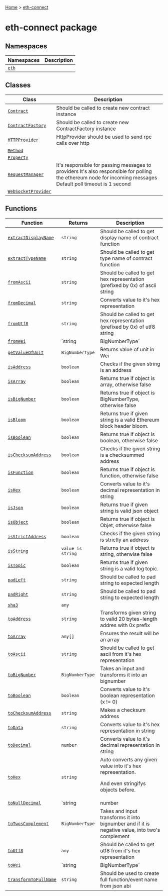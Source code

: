 [Home](./index) &gt; [eth-connect](./eth-connect.md)

# eth-connect package

## Namespaces

|  Namespaces | Description |
|  --- | --- |
|  [`eth`](./eth-connect.eth.md) |  |

## Classes

|  Class | Description |
|  --- | --- |
|  [`Contract`](./eth-connect.contract.md) | Should be called to create new contract instance |
|  [`ContractFactory`](./eth-connect.contractfactory.md) | Should be called to create new ContractFactory instance |
|  [`HTTPProvider`](./eth-connect.httpprovider.md) | HttpProvider should be used to send rpc calls over http |
|  [`Method`](./eth-connect.method.md) |  |
|  [`Property`](./eth-connect.property.md) |  |
|  [`RequestManager`](./eth-connect.requestmanager.md) | It's responsible for passing messages to providers It's also responsible for polling the ethereum node for incoming messages Default poll timeout is 1 second |
|  [`WebSocketProvider`](./eth-connect.websocketprovider.md) |  |

## Functions

|  Function | Returns | Description |
|  --- | --- | --- |
|  [`extractDisplayName`](./eth-connect.extractdisplayname.md) | `string` | Should be called to get display name of contract function |
|  [`extractTypeName`](./eth-connect.extracttypename.md) | `string` | Should be called to get type name of contract function |
|  [`fromAscii`](./eth-connect.fromascii.md) | `string` | Should be called to get hex representation (prefixed by 0x) of ascii string |
|  [`fromDecimal`](./eth-connect.fromdecimal.md) | `string` | Converts value to it's hex representation |
|  [`fromUtf8`](./eth-connect.fromutf8.md) | `string` | Should be called to get hex representation (prefixed by 0x) of utf8 string |
|  [`fromWei`](./eth-connect.fromwei.md) | `string | BigNumberType` | Takes a number of wei and converts it to any other ether unit.<p/>Possible units are: SI Short SI Full Effigy Other - kwei femtoether babbage - mwei picoether lovelace - gwei nanoether shannon nano - -- microether szabo micro - -- milliether finney milli - ether -- -- - kether -- grand - mether - gether - tether |
|  [`getValueOfUnit`](./eth-connect.getvalueofunit.md) | `BigNumberType` | Returns value of unit in Wei |
|  [`isAddress`](./eth-connect.isaddress.md) | `boolean` | Checks if the given string is an address |
|  [`isArray`](./eth-connect.isarray.md) | `boolean` | Returns true if object is array, otherwise false |
|  [`isBigNumber`](./eth-connect.isbignumber.md) | `boolean` | Returns true if object is BigNumberType, otherwise false |
|  [`isBloom`](./eth-connect.isbloom.md) | `boolean` | Returns true if given string is a valid Ethereum block header bloom. |
|  [`isBoolean`](./eth-connect.isboolean.md) | `boolean` | Returns true if object is boolean, otherwise false |
|  [`isChecksumAddress`](./eth-connect.ischecksumaddress.md) | `boolean` | Checks if the given string is a checksummed address |
|  [`isFunction`](./eth-connect.isfunction.md) | `boolean` | Returns true if object is function, otherwise false |
|  [`isHex`](./eth-connect.ishex.md) | `boolean` | Converts value to it's decimal representation in string |
|  [`isJson`](./eth-connect.isjson.md) | `boolean` | Returns true if given string is valid json object |
|  [`isObject`](./eth-connect.isobject.md) | `boolean` | Returns true if object is Objet, otherwise false |
|  [`isStrictAddress`](./eth-connect.isstrictaddress.md) | `boolean` | Checks if the given string is strictly an address |
|  [`isString`](./eth-connect.isstring.md) | `value is string` | Returns true if object is string, otherwise false |
|  [`isTopic`](./eth-connect.istopic.md) | `boolean` | Returns true if given string is a valid log topic. |
|  [`padLeft`](./eth-connect.padleft.md) | `string` | Should be called to pad string to expected length |
|  [`padRight`](./eth-connect.padright.md) | `string` | Should be called to pad string to expected length |
|  [`sha3`](./eth-connect.sha3.md) | `any` |  |
|  [`toAddress`](./eth-connect.toaddress.md) | `string` | Transforms given string to valid 20 bytes-length addres with 0x prefix |
|  [`toArray`](./eth-connect.toarray.md) | `any[]` | Ensures the result will be an array |
|  [`toAscii`](./eth-connect.toascii.md) | `string` | Should be called to get ascii from it's hex representation |
|  [`toBigNumber`](./eth-connect.tobignumber.md) | `BigNumberType` | Takes an input and transforms it into an bignumber |
|  [`toBoolean`](./eth-connect.toboolean.md) | `boolean` | Converts value to it's boolean representation (x != 0) |
|  [`toChecksumAddress`](./eth-connect.tochecksumaddress.md) | `string` | Makes a checksum address |
|  [`toData`](./eth-connect.todata.md) | `string` | Converts value to it's hex representation in string |
|  [`toDecimal`](./eth-connect.todecimal.md) | `number` | Converts value to it's decimal representation in string |
|  [`toHex`](./eth-connect.tohex.md) | `string` | Auto converts any given value into it's hex representation.<p/>And even stringifys objects before. |
|  [`toNullDecimal`](./eth-connect.tonulldecimal.md) | `string | number | BigNumberType` | Converts value to it's decimal representation in string |
|  [`toTwosComplement`](./eth-connect.totwoscomplement.md) | `BigNumberType` | Takes and input transforms it into bignumber and if it is negative value, into two's complement |
|  [`toUtf8`](./eth-connect.toutf8.md) | `any` | Should be called to get utf8 from it's hex representation |
|  [`toWei`](./eth-connect.towei.md) | `string | BigNumberType` | Takes a number of a unit and converts it to wei.<p/>Possible units are: SI Short SI Full Effigy Other - kwei femtoether babbage - mwei picoether lovelace - gwei nanoether shannon nano - -- microether szabo micro - -- milliether finney milli - ether -- -- - kether -- grand - mether - gether - tether |
|  [`transformToFullName`](./eth-connect.transformtofullname.md) | `string` | Should be used to create full function/event name from json abi |

